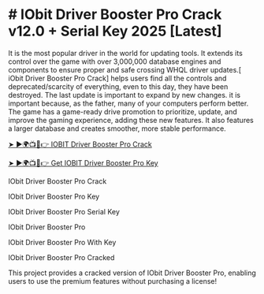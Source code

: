 # # IObit Driver Booster Pro Crack v12.0 + Serial Key 2025 [Latest]

It is the most popular driver in the world for updating tools. It extends its control over the game with over 3,000,000 database engines and components to ensure proper and safe crossing WHQL driver updates.[ iObit Driver Booster Pro Crack] helps users find all the controls and deprecated/scarcity of everything, even to this day, they have been destroyed. The last update is important to expand by new changes. it is important because, as the father, many of your computers perform better. The game has a game-ready drive promotion to prioritize, update, and improve the gaming experience, adding these new features. It also features a larger database and creates smoother, more stable performance.

[➤ ►🌍📺📱👉 IOBIT Driver Booster Pro Crack](https://alphasofts.net/dl/)

[➤ ►🌍📺📱👉 Get IOBIT Driver Booster Pro Key](https://alphasofts.net/driver-booster-12-pro-license-key/)

IObit Driver Booster Pro Crack

IObit Driver Booster Pro Key

IObit Driver Booster Pro Serial Key

IObit Driver Booster Pro

IObit Driver Booster Pro With Key

IObit Driver Booster Pro Cracked

This project provides a cracked version of IObit Driver Booster Pro, enabling users to use the premium features without purchasing a license!
